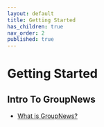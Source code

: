 ```yaml
---
layout: default
title: Getting Started
has_children: true
nav_order: 2
published: true
---
```


# Getting Started

## Intro To GroupNews

- [What is GroupNews?](/getting-started/what-is-groupnews)
